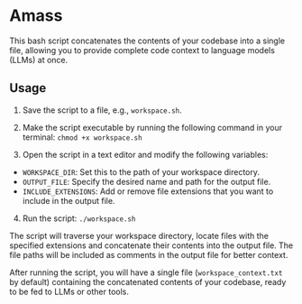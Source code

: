 # Amass

This bash script concatenates the contents of your codebase into a single file, allowing you to provide complete code context to language models (LLMs) at once.

## Usage

1. Save the script to a file, e.g., `workspace.sh`.

2. Make the script executable by running the following command in your terminal: `chmod +x workspace.sh`

3. Open the script in a text editor and modify the following variables:

- `WORKSPACE_DIR`: Set this to the path of your workspace directory.
- `OUTPUT_FILE`: Specify the desired name and path for the output file.
- `INCLUDE_EXTENSIONS`: Add or remove file extensions that you want to include in the output file.

4. Run the script: `./workspace.sh`

The script will traverse your workspace directory, locate files with the specified extensions and concatenate their contents into the output file. The file paths will be included as comments in the output file for better context.

After running the script, you will have a single file (`workspace_context.txt` by default) containing the concatenated contents of your codebase, ready to be fed to LLMs or other tools.
